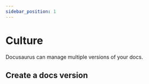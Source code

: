 ```yaml
---
sidebar_position: 1
---
```


# Culture

Docusaurus can manage multiple versions of your docs.

## Create a docs version
